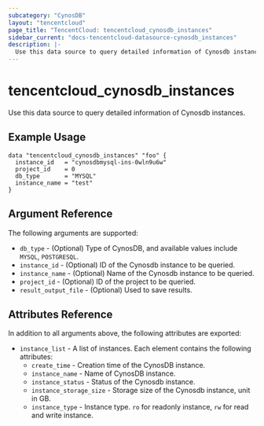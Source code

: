 ```yaml
---
subcategory: "CynosDB"
layout: "tencentcloud"
page_title: "TencentCloud: tencentcloud_cynosdb_instances"
sidebar_current: "docs-tencentcloud-datasource-cynosdb_instances"
description: |-
  Use this data source to query detailed information of Cynosdb instances.
---
```


# tencentcloud_cynosdb_instances

Use this data source to query detailed information of Cynosdb instances.

## Example Usage

```hcl
data "tencentcloud_cynosdb_instances" "foo" {
  instance_id   = "cynosdbmysql-ins-0wln9u6w"
  project_id    = 0
  db_type       = "MYSQL"
  instance_name = "test"
}
```

## Argument Reference

The following arguments are supported:

* `db_type` - (Optional) Type of CynosDB, and available values include `MYSQL`, `POSTGRESQL`.
* `instance_id` - (Optional) ID of the Cynosdb instance to be queried.
* `instance_name` - (Optional) Name of the Cynosdb instance to be queried.
* `project_id` - (Optional) ID of the project to be queried.
* `result_output_file` - (Optional) Used to save results.

## Attributes Reference

In addition to all arguments above, the following attributes are exported:

* `instance_list` - A list of instances. Each element contains the following attributes:
  * `create_time` - Creation time of the CynosDB instance.
  * `instance_name` - Name of CynosDB instance.
  * `instance_status` - Status of the Cynosdb instance.
  * `instance_storage_size` - Storage size of the Cynosdb instance, unit in GB.
  * `instance_type` - Instance type. `ro` for readonly instance, `rw` for read and write instance.


